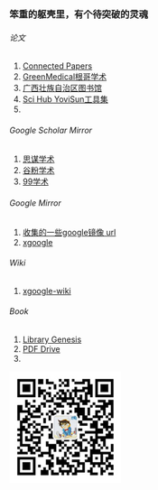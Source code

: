 
### 笨重的躯壳里，有个待突破的灵魂

###### 论文
1. [Connected Papers](https://www.connectedpapers.com/)
1. [GreenMedical根哥学术](https://www.geenmedical.com/)
1. [广西壮族自治区图书馆](http://www.gxlib.org.cn/)
1. [Sci Hub YoviSun工具集](https://tool.yovisun.com/scihub/)
1. []()

###### Google Scholar Mirror
1. [思谋学术](https://ac.scmor.com/)
1. [谷粉学术](https://gfsoso.99lb.net/)
1. [99学术](http://xueshu.99lb.net/)

###### Google Mirror
1. [收集的一些google镜像 url](https://coderschool.cn/1853.html)
1. [xgoogle](https://more.moorzon.com/)

###### Wiki
1. [xgoogle-wiki](https://xgoogle.xyz/extdomains/zh.wikipedia.org/wiki/Wikipedia:%E9%A6%96%E9%A1%B5)

###### Book
1. [Library Genesis](http://libgen.rs/)
1. [PDF Drive](https://www.pdfdrive.com/)
1. []()

![](/img/qrcode_wechat.jpg)
